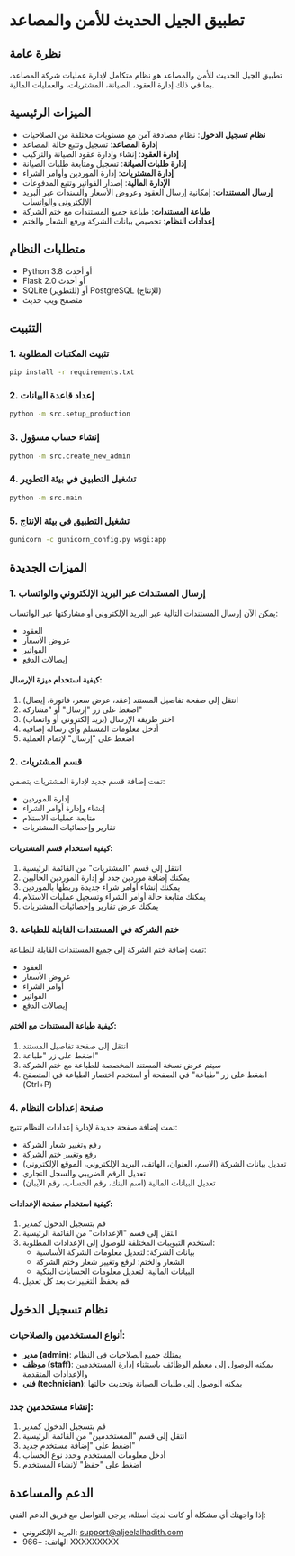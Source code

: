 # تطبيق الجيل الحديث للأمن والمصاعد

## نظرة عامة
تطبيق الجيل الحديث للأمن والمصاعد هو نظام متكامل لإدارة عمليات شركة المصاعد، بما في ذلك إدارة العقود، الصيانة، المشتريات، والعمليات المالية.

## الميزات الرئيسية
- **نظام تسجيل الدخول**: نظام مصادقة آمن مع مستويات مختلفة من الصلاحيات
- **إدارة المصاعد**: تسجيل وتتبع حالة المصاعد
- **إدارة العقود**: إنشاء وإدارة عقود الصيانة والتركيب
- **إدارة طلبات الصيانة**: تسجيل ومتابعة طلبات الصيانة
- **إدارة المشتريات**: إدارة الموردين وأوامر الشراء
- **الإدارة المالية**: إصدار الفواتير وتتبع المدفوعات
- **إرسال المستندات**: إمكانية إرسال العقود وعروض الأسعار والسندات عبر البريد الإلكتروني والواتساب
- **طباعة المستندات**: طباعة جميع المستندات مع ختم الشركة
- **إعدادات النظام**: تخصيص بيانات الشركة ورفع الشعار والختم

## متطلبات النظام
- Python 3.8 أو أحدث
- Flask 2.0 أو أحدث
- SQLite (للتطوير) أو PostgreSQL (للإنتاج)
- متصفح ويب حديث

## التثبيت

### 1. تثبيت المكتبات المطلوبة
```bash
pip install -r requirements.txt
```

### 2. إعداد قاعدة البيانات
```bash
python -m src.setup_production
```

### 3. إنشاء حساب مسؤول
```bash
python -m src.create_new_admin
```

### 4. تشغيل التطبيق في بيئة التطوير
```bash
python -m src.main
```

### 5. تشغيل التطبيق في بيئة الإنتاج
```bash
gunicorn -c gunicorn_config.py wsgi:app
```

## الميزات الجديدة

### 1. إرسال المستندات عبر البريد الإلكتروني والواتساب

يمكن الآن إرسال المستندات التالية عبر البريد الإلكتروني أو مشاركتها عبر الواتساب:
- العقود
- عروض الأسعار
- الفواتير
- إيصالات الدفع

#### كيفية استخدام ميزة الإرسال:
1. انتقل إلى صفحة تفاصيل المستند (عقد، عرض سعر، فاتورة، إيصال)
2. اضغط على زر "إرسال" أو "مشاركة"
3. اختر طريقة الإرسال (بريد إلكتروني أو واتساب)
4. أدخل معلومات المستلم وأي رسالة إضافية
5. اضغط على "إرسال" لإتمام العملية

### 2. قسم المشتريات

تمت إضافة قسم جديد لإدارة المشتريات يتضمن:
- إدارة الموردين
- إنشاء وإدارة أوامر الشراء
- متابعة عمليات الاستلام
- تقارير وإحصائيات المشتريات

#### كيفية استخدام قسم المشتريات:
1. انتقل إلى قسم "المشتريات" من القائمة الرئيسية
2. يمكنك إضافة موردين جدد أو إدارة الموردين الحاليين
3. يمكنك إنشاء أوامر شراء جديدة وربطها بالموردين
4. يمكنك متابعة حالة أوامر الشراء وتسجيل عمليات الاستلام
5. يمكنك عرض تقارير وإحصائيات المشتريات

### 3. ختم الشركة في المستندات القابلة للطباعة

تمت إضافة ختم الشركة إلى جميع المستندات القابلة للطباعة:
- العقود
- عروض الأسعار
- أوامر الشراء
- الفواتير
- إيصالات الدفع

#### كيفية طباعة المستندات مع الختم:
1. انتقل إلى صفحة تفاصيل المستند
2. اضغط على زر "طباعة"
3. سيتم عرض نسخة المستند المخصصة للطباعة مع ختم الشركة
4. اضغط على زر "طباعة" في الصفحة أو استخدم اختصار الطباعة في المتصفح (Ctrl+P)

### 4. صفحة إعدادات النظام

تمت إضافة صفحة جديدة لإدارة إعدادات النظام تتيح:
- رفع وتغيير شعار الشركة
- رفع وتغيير ختم الشركة
- تعديل بيانات الشركة (الاسم، العنوان، الهاتف، البريد الإلكتروني، الموقع الإلكتروني)
- تعديل الرقم الضريبي والسجل التجاري
- تعديل البيانات المالية (اسم البنك، رقم الحساب، رقم الآيبان)

#### كيفية استخدام صفحة الإعدادات:
1. قم بتسجيل الدخول كمدير
2. انتقل إلى قسم "الإعدادات" من القائمة الرئيسية
3. استخدم التبويبات المختلفة للوصول إلى الإعدادات المطلوبة:
   - بيانات الشركة: لتعديل معلومات الشركة الأساسية
   - الشعار والختم: لرفع وتغيير شعار وختم الشركة
   - البيانات المالية: لتعديل معلومات الحسابات البنكية
4. قم بحفظ التغييرات بعد كل تعديل

## نظام تسجيل الدخول

### أنواع المستخدمين والصلاحيات:
- **مدير (admin)**: يمتلك جميع الصلاحيات في النظام
- **موظف (staff)**: يمكنه الوصول إلى معظم الوظائف باستثناء إدارة المستخدمين والإعدادات المتقدمة
- **فني (technician)**: يمكنه الوصول إلى طلبات الصيانة وتحديث حالتها

### إنشاء مستخدمين جدد:
1. قم بتسجيل الدخول كمدير
2. انتقل إلى قسم "المستخدمين" من القائمة الرئيسية
3. اضغط على "إضافة مستخدم جديد"
4. أدخل معلومات المستخدم وحدد نوع الحساب
5. اضغط على "حفظ" لإنشاء المستخدم

## الدعم والمساعدة

إذا واجهتك أي مشكلة أو كانت لديك أسئلة، يرجى التواصل مع فريق الدعم الفني:
- البريد الإلكتروني: support@aljeelalhadith.com
- الهاتف: +966 XXXXXXXXX
